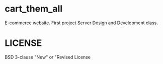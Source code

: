# cart_them_all
E-commerce website. First project Server Design and Development class.

# LICENSE
BSD 3-clause "New" or "Revised License

